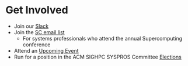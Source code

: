 # Get Involved
* Join our [Slack](slack)
* Join the [SC email list](https://groups.google.com/a/sighpc-syspros.org/forum/#!forum/sc/join)
   * For systems professionals who attend the annual Supercomputing conference
* Attend an [Upcoming Event](UpcomingActivities.md)
* Run for a position in the ACM SIGHPC SYSPROS Committee [Elections](Elections.md)
